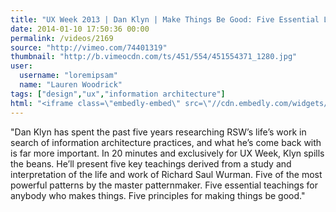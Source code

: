 ```yaml
---
title: "UX Week 2013 | Dan Klyn | Make Things Be Good: Five Essential Lessons from the Life and Work of Richard Saul Wurman"
date: 2014-01-10 17:50:36 00:00
permalink: /videos/2169
source: "http://vimeo.com/74401319"
thumbnail: "http://b.vimeocdn.com/ts/451/554/451554371_1280.jpg"
user:
  username: "loremipsam"
  name: "Lauren Woodrick"
tags: ["design","ux","information architecture"]
html: "<iframe class=\"embedly-embed\" src=\"//cdn.embedly.com/widgets/media.html?src=https%3A%2F%2Fplayer.vimeo.com%2Fvideo%2F74401319&src_secure=1&url=http%3A%2F%2Fvimeo.com%2F74401319&image=http%3A%2F%2Fb.vimeocdn.com%2Fts%2F451%2F554%2F451554371_1280.jpg&key=950020ba825211e1a0764040d3dc5c07&type=text%2Fhtml&schema=vimeo\" width=\"1280\" height=\"720\" scrolling=\"no\" frameborder=\"0\" allowfullscreen></iframe>"
---
```


"Dan Klyn has spent the past five years researching RSW’s life’s work in search of information architecture practices, and what he’s come back with is far more important. In 20 minutes and exclusively for UX Week, Klyn spills the beans. He’ll present five key teachings derived from a study and interpretation of the life and work of Richard Saul Wurman. Five of the most powerful patterns by the master patternmaker. Five essential teachings for anybody who makes things. Five principles for making things be good."